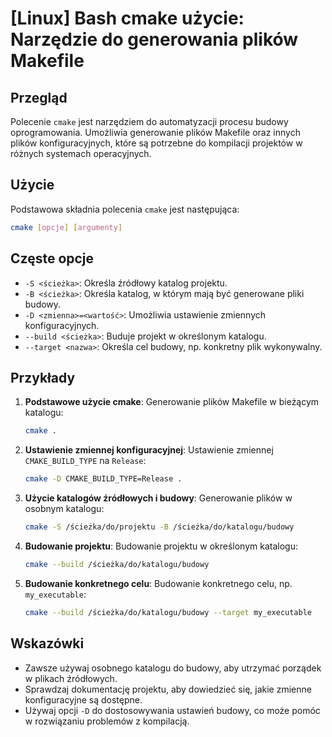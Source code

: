 # [Linux] Bash cmake użycie: Narzędzie do generowania plików Makefile

## Przegląd
Polecenie `cmake` jest narzędziem do automatyzacji procesu budowy oprogramowania. Umożliwia generowanie plików Makefile oraz innych plików konfiguracyjnych, które są potrzebne do kompilacji projektów w różnych systemach operacyjnych.

## Użycie
Podstawowa składnia polecenia `cmake` jest następująca:

```bash
cmake [opcje] [argumenty]
```

## Częste opcje
- `-S <ścieżka>`: Określa źródłowy katalog projektu.
- `-B <ścieżka>`: Określa katalog, w którym mają być generowane pliki budowy.
- `-D <zmienna>=<wartość>`: Umożliwia ustawienie zmiennych konfiguracyjnych.
- `--build <ścieżka>`: Buduje projekt w określonym katalogu.
- `--target <nazwa>`: Określa cel budowy, np. konkretny plik wykonywalny.

## Przykłady
1. **Podstawowe użycie cmake**:
   Generowanie plików Makefile w bieżącym katalogu:
   ```bash
   cmake .
   ```

2. **Ustawienie zmiennej konfiguracyjnej**:
   Ustawienie zmiennej `CMAKE_BUILD_TYPE` na `Release`:
   ```bash
   cmake -D CMAKE_BUILD_TYPE=Release .
   ```

3. **Użycie katalogów źródłowych i budowy**:
   Generowanie plików w osobnym katalogu:
   ```bash
   cmake -S /ścieżka/do/projektu -B /ścieżka/do/katalogu/budowy
   ```

4. **Budowanie projektu**:
   Budowanie projektu w określonym katalogu:
   ```bash
   cmake --build /ścieżka/do/katalogu/budowy
   ```

5. **Budowanie konkretnego celu**:
   Budowanie konkretnego celu, np. `my_executable`:
   ```bash
   cmake --build /ścieżka/do/katalogu/budowy --target my_executable
   ```

## Wskazówki
- Zawsze używaj osobnego katalogu do budowy, aby utrzymać porządek w plikach źródłowych.
- Sprawdzaj dokumentację projektu, aby dowiedzieć się, jakie zmienne konfiguracyjne są dostępne.
- Używaj opcji `-D` do dostosowywania ustawień budowy, co może pomóc w rozwiązaniu problemów z kompilacją.